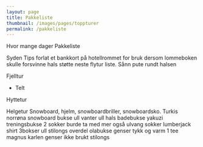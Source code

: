 ```yaml
---
layout: page
title: Pakkeliste
thumbnail: /images/pages/toppturer
permalink: /pakkeliste
---
```

Hvor mange dager
Pakkeliste


Syden
Tips forlat et bankkort på hotellrommet for bruk dersom lommeboken skulle forsvinne
hals støtte neste flytur liste. Sånn pute rundt halsen

Fjelltur 
- Telt

Hyttetur

Helgetur
Snowboard, hjelm, snowboardbriller, snowboardsko.
Turkis norrøna snowboard bukse
ull vanter
ull hals
badebukse yakuzi
treningsbukse
2 sokker burde ta med mer også ulvang sokker
lumberjack shirt
3bokser
ull stilongs overdel
olabukse
genser tykk og varm
1 tee
magnus karlen genser ikke brukt
stilongs
